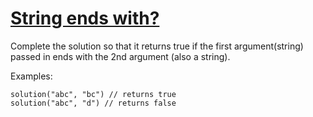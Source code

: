 # [String ends with?](https://www.codewars.com/kata/51f2d1cafc9c0f745c00037d)

Complete the solution so that it returns true if the first argument(string) passed in ends with the 2nd argument (also a string).

Examples:
```
solution("abc", "bc") // returns true
solution("abc", "d") // returns false
```